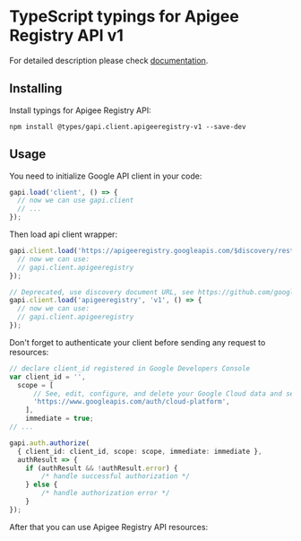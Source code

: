 # TypeScript typings for Apigee Registry API v1


For detailed description please check [documentation](https://cloud.google.com/apigee/docs/api-hub/what-is-api-hub).

## Installing

Install typings for Apigee Registry API:

```
npm install @types/gapi.client.apigeeregistry-v1 --save-dev
```

## Usage

You need to initialize Google API client in your code:

```typescript
gapi.load('client', () => {
  // now we can use gapi.client
  // ...
});
```

Then load api client wrapper:

```typescript
gapi.client.load('https://apigeeregistry.googleapis.com/$discovery/rest?version=v1', () => {
  // now we can use:
  // gapi.client.apigeeregistry
});
```

```typescript
// Deprecated, use discovery document URL, see https://github.com/google/google-api-javascript-client/blob/master/docs/reference.md#----gapiclientloadname----version----callback--
gapi.client.load('apigeeregistry', 'v1', () => {
  // now we can use:
  // gapi.client.apigeeregistry
});
```

Don't forget to authenticate your client before sending any request to resources:

```typescript
// declare client_id registered in Google Developers Console
var client_id = '',
  scope = [
      // See, edit, configure, and delete your Google Cloud data and see the email address for your Google Account.
      'https://www.googleapis.com/auth/cloud-platform',
    ],
    immediate = true;
// ...

gapi.auth.authorize(
  { client_id: client_id, scope: scope, immediate: immediate },
  authResult => {
    if (authResult && !authResult.error) {
        /* handle successful authorization */
    } else {
        /* handle authorization error */
    }
});
```

After that you can use Apigee Registry API resources: <!-- TODO: make this work for multiple namespaces -->

```typescript
```
